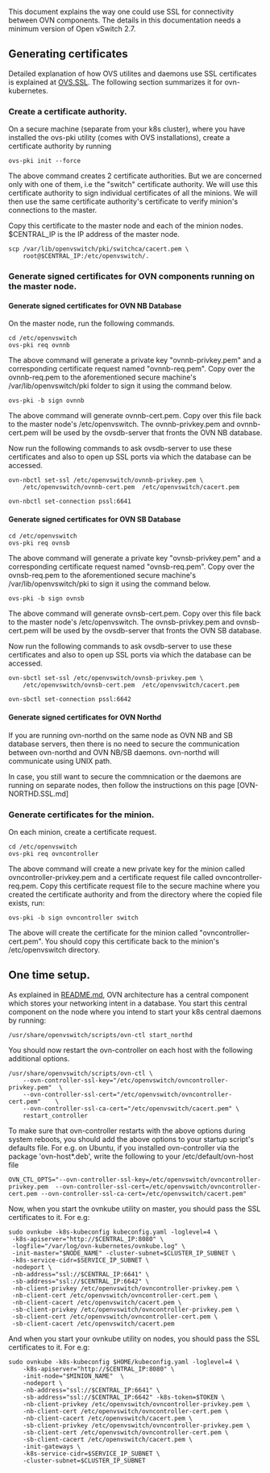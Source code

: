 This document explains the way one could use SSL for connectivity between OVN
components.  The details in this documentation needs a minimum version of
Open vSwitch 2.7.

## Generating certificates

Detailed explanation of how OVS utilites and daemons use SSL certificates is
explained at [OVS.SSL].  The following section summarizes it for
ovn-kubernetes.

### Create a certificate authority.

On a secure machine (separate from your k8s cluster), where you have installed
the ovs-pki utility (comes with OVS installations), create a certificate
authority by running

```
ovs-pki init --force
```

The above command creates 2 certificate authorities.  But we are concerned only
with one of them, i.e the "switch" certificate authority.  We will use this
certificate authority to sign individual certificates of all the minions.  We
will then use the same certificate authority's certificate to verify minion's
connections to the master.

Copy this certificate to the master node and each of the minion nodes. $CENTRAL_IP
is the IP address of the master node.

```
scp /var/lib/openvswitch/pki/switchca/cacert.pem \
    root@$CENTRAL_IP:/etc/openvswitch/.
```

### Generate signed certificates for OVN components running on the master node.

#### Generate signed certificates for OVN NB Database
On the master node, run the following commands.

```
cd /etc/openvswitch
ovs-pki req ovnnb
```

The above command will generate a private key "ovnnb-privkey.pem"
and a corresponding certificate request named "ovnnb-req.pem". Copy over
the ovnnb-req.pem to the aforementioned secure machine's /var/lib/openvswitch/pki
folder to sign it using the command below.

```
ovs-pki -b sign ovnnb
```

The above command will generate ovnnb-cert.pem. Copy over this file back
to the master node's /etc/openvswitch. The ovnnb-privkey.pem and ovnnb-cert.pem
will be used by the ovsdb-server that fronts the OVN NB database.

Now run the following commands to ask ovsdb-server to use these
certificates and also to open up SSL ports via which the database
can be accessed.

```
ovn-nbctl set-ssl /etc/openvswitch/ovnnb-privkey.pem \
    /etc/openvswitch/ovnnb-cert.pem  /etc/openvswitch/cacert.pem

ovn-nbctl set-connection pssl:6641
```

#### Generate signed certificates for OVN SB Database
```
cd /etc/openvswitch
ovs-pki req ovnsb
```

The above command will generate a private key "ovnsb-privkey.pem"
and a corresponding certificate request named "ovnsb-req.pem". Copy over
the ovnsb-req.pem to the aforementioned secure machine's /var/lib/openvswitch/pki
to sign it using the command below.

```
ovs-pki -b sign ovnsb
```

The above command will generate ovnsb-cert.pem. Copy over this file back
to the master node's /etc/openvswitch. The ovnsb-privkey.pem and ovnsb-cert.pem
will be used by the ovsdb-server that fronts the OVN SB database.

Now run the following commands to ask ovsdb-server to use these
certificates  and also to open up SSL ports via which the database
can be accessed.

```
ovn-sbctl set-ssl /etc/openvswitch/ovnsb-privkey.pem \
    /etc/openvswitch/ovnsb-cert.pem  /etc/openvswitch/cacert.pem

ovn-sbctl set-connection pssl:6642
```

#### Generate signed certificates for OVN Northd

If you are running ovn-northd on the same node as OVN NB and SB database servers, then
there is no need to secure the communication between ovn-northd and OVN NB/SB daemons.
ovn-northd will communicate using UNIX path.

In case, you still want to secure the commnication or the daemons are running on
separate nodes, then follow the instructions on this page [OVN-NORTHD.SSL.md]


### Generate certificates for the minion.

On each minion, create a certificate request.

```
cd /etc/openvswitch
ovs-pki req ovncontroller
```

The above command will create a new private key for the minion called
ovncontroller-privkey.pem and a certificate request file called
ovncontroller-req.pem.  Copy this certificate request file to the secure
machine where you created the certificate authority and from the directory
where the copied file exists, run:

```
ovs-pki -b sign ovncontroller switch
```

The above will create the certificate for the minion called
"ovncontroller-cert.pem". You should copy this certificate back to the
minion's /etc/openvswitch directory.

## One time setup.

As explained in [README.md], OVN architecture has a central component which
stores your networking intent in a database.  You start this central component
on the node where you intend to start your k8s central daemons by running:

```
/usr/share/openvswitch/scripts/ovn-ctl start_northd
```

You should now restart the ovn-controller on each host with the following
additional options.

```
/usr/share/openvswitch/scripts/ovn-ctl \
    --ovn-controller-ssl-key="/etc/openvswitch/ovncontroller-privkey.pem"  \
    --ovn-controller-ssl-cert="/etc/openvswitch/ovncontroller-cert.pem"    \
    --ovn-controller-ssl-ca-cert="/etc/openvswitch/cacert.pem" \
    restart_controller
```

To make sure that ovn-controller restarts with the above options during system
reboots, you should add the above options to your startup script's defaults
file.  For e.g. on Ubuntu, if you installed ovn-controller via the package
'ovn-host*.deb', write the following to your /etc/default/ovn-host file

```
OVN_CTL_OPTS="--ovn-controller-ssl-key=/etc/openvswitch/ovncontroller-privkey.pem  --ovn-controller-ssl-cert=/etc/openvswitch/ovncontroller-cert.pem --ovn-controller-ssl-ca-cert=/etc/openvswitch/cacert.pem"
```

Now, when you start the ovnkube utility on master, you should pass the SSL
certificates to it. For e.g:

```
sudo ovnkube -k8s-kubeconfig kubeconfig.yaml -loglevel=4 \
 -k8s-apiserver="http://$CENTRAL_IP:8080" \
 -logfile="/var/log/ovn-kubernetes/ovnkube.log" \
 -init-master="$NODE_NAME" -cluster-subnet=$CLUSTER_IP_SUBNET \
 -k8s-service-cidr=$SERVICE_IP_SUBNET \
 -nodeport \
 -nb-address="ssl://$CENTRAL_IP:6641" \
 -sb-address="ssl://$CENTRAL_IP:6642" \
 -nb-client-privkey /etc/openvswitch/ovncontroller-privkey.pem \
 -nb-client-cert /etc/openvswitch/ovncontroller-cert.pem \
 -nb-client-cacert /etc/openvswitch/cacert.pem \
 -sb-client-privkey /etc/openvswitch/ovncontroller-privkey.pem \
 -sb-client-cert /etc/openvswitch/ovncontroller-cert.pem \
 -sb-client-cacert /etc/openvswitch/cacert.pem
```

And when you start your ovnkube utility on nodes, you should pass the SSL
certificates to it. For e.g:

```
sudo ovnkube -k8s-kubeconfig $HOME/kubeconfig.yaml -loglevel=4 \
    -k8s-apiserver="http://$CENTRAL_IP:8080" \
    -init-node="$MINION_NAME"  \
    -nodeport \
    -nb-address="ssl://$CENTRAL_IP:6641" \
    -sb-address="ssl://$CENTRAL_IP:6642" -k8s-token=$TOKEN \
    -nb-client-privkey /etc/openvswitch/ovncontroller-privkey.pem \
    -nb-client-cert /etc/openvswitch/ovncontroller-cert.pem \
    -nb-client-cacert /etc/openvswitch/cacert.pem \
    -sb-client-privkey /etc/openvswitch/ovncontroller-privkey.pem \
    -sb-client-cert /etc/openvswitch/ovncontroller-cert.pem \
    -sb-client-cacert /etc/openvswitch/cacert.pem \
    -init-gateways \
    -k8s-service-cidr=$SERVICE_IP_SUBNET \
    -cluster-subnet=$CLUSTER_IP_SUBNET
```

[README.md]: README.md
[OVS.SSL]: http://docs.openvswitch.org/en/latest/howto/ssl
